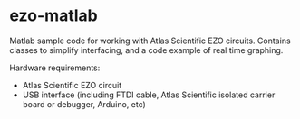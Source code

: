 # ezo-matlab
Matlab sample code for working with Atlas Scientific EZO circuits. Contains classes to simplify interfacing, and a code example of real time graphing.

Hardware requirements:
+ Atlas Scientific EZO circuit
+ USB interface (including FTDI cable, Atlas Scientific isolated carrier board or debugger, Arduino, etc)